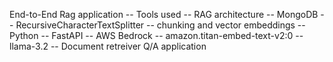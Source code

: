 End-to-End Rag application
-- Tools used
-- RAG architecture
-- MongoDB
-- RecursiveCharacterTextSplitter
-- chunking and vector embeddings
-- Python
-- FastAPI
-- AWS Bedrock
-- amazon.titan-embed-text-v2:0
-- llama-3.2
-- Document retreiver Q/A application
